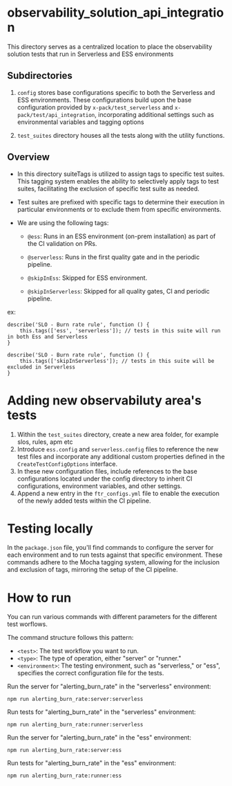 # observability_solution_api_integration

This directory serves as a centralized location to place the observability solution tests that run in Serverless and ESS environments

## Subdirectories

1. `config` stores base configurations specific to both the Serverless and ESS environments. These configurations build upon the base configuration provided by `x-pack/test_serverless` and `x-pack/test/api_integration`, incorporating additional settings such as environmental variables and tagging options

2. `test_suites` directory houses all the tests along with the utility functions.

## Overview

- In this directory suiteTags is utilized to assign tags to specific test suites. This tagging system enables the ability to selectively apply tags to test suites, facilitating the exclusion of specific test suite as needed.

- Test suites are prefixed with specific tags to determine their execution in particular environments or to exclude them from specific environments.

- We are using the following tags:
    * `@ess`: Runs in an ESS environment (on-prem installation) as part of the CI validation on PRs.

    * `@serverless`: Runs in the first quality gate and in the periodic pipeline.

    * `@skipInEss`: Skipped for ESS environment.

    * `@skipInServerless`: Skipped for all quality gates, CI and periodic pipeline.

ex:
```
describe('SLO - Burn rate rule', function () {
    this.tags(['ess', 'serverless']); // tests in this suite will run in both Ess and Serverless
}

describe('SLO - Burn rate rule', function () {
    this.tags(['skipInServerless']); // tests in this suite will be excluded in Serverless
}
```

# Adding new observabiluty area's tests

1. Within the `test_suites` directory, create a new area folder, for example slos, rules, apm etc
2. Introduce `ess.config` and `serverless.config` files to reference the new test files and incorporate any additional custom properties defined in the `CreateTestConfigOptions` interface.
3. In these new configuration files, include references to the base configurations located under the config directory to inherit CI configurations, environment variables, and other settings.
4. Append a new entry in the `ftr_configs.yml` file to enable the execution of the newly added tests within the CI pipeline.


# Testing locally

In the `package.json` file, you'll find commands to configure the server for each environment and to run tests against that specific environment. These commands adhere to the Mocha tagging system, allowing for the inclusion and exclusion of tags, mirroring the setup of the CI pipeline.

# How to run
You can run various commands with different parameters for the different test worflows.

The command structure follows this pattern:

- `<test>`: The test workflow you want to run.
- `<type>`: The type of operation, either "server" or "runner."
- `<environment>`: The testing environment, such as "serverless," or "ess", specifies the correct configuration file for the tests.

Run the server for "alerting_burn_rate" in the "serverless" environment:

```shell
npm run alerting_burn_rate:server:serverless
```

Run tests for "alerting_burn_rate" in the "serverless" environment:

```shell
npm run alerting_burn_rate:runner:serverless
```

Run the server for "alerting_burn_rate" in the "ess" environment:

```shell
npm run alerting_burn_rate:server:ess
```

Run tests for "alerting_burn_rate" in the "ess" environment:

```shell
npm run alerting_burn_rate:runner:ess
```